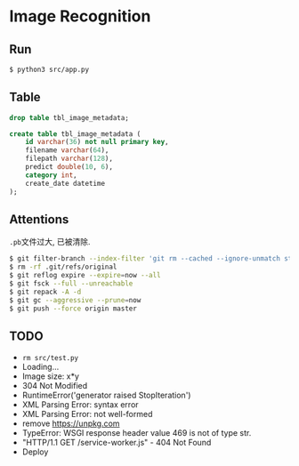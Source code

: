 # Image Recognition

## Run

``` sh
$ python3 src/app.py
```

## Table

``` sql
drop table tbl_image_metadata;

create table tbl_image_metadata (
    id varchar(36) not null primary key,
    filename varchar(64),
    filepath varchar(128),
    predict double(10, 6),
    category int,
    create_date datetime
);
```

## Attentions

`.pb`文件过大, 已被清除.

``` sh
$ git filter-branch --index-filter 'git rm --cached --ignore-unmatch static/yolov3_yanxin1000_1016.pb'
$ rm -rf .git/refs/original
$ git reflog expire --expire=now --all
$ git fsck --full --unreachable
$ git repack -A -d
$ git gc --aggressive --prune=now
$ git push --force origin master
```

## TODO

- `rm src/test.py`
- Loading...
- Image size: x*y
- 304 Not Modified
- RuntimeError('generator raised StopIteration') 
- XML Parsing Error: syntax error
- XML Parsing Error: not well-formed
- remove https://unpkg.com
- TypeError: WSGI response header value 469 is not of type str.
- "HTTP/1.1 GET /service-worker.js" - 404 Not Found
- Deploy
